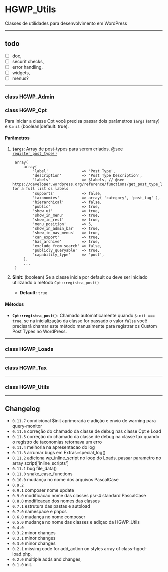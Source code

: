 # HGWP_Utils

Classes de utilidades para desenvolvimento em WordPress

***
## todo

- [ ] doc,
- [ ] securit checks,
- [ ] error handling,
- [ ] widgets,
- [ ] menus?

***

### class HGWP_Admin

### class HGWP_Cpt

Para iniciar a classe Cpt você precisa passar dois parâmetros `$args` (array) e `$init` (boolean|default: true).

#### Parâmetros

1. __`$args`__:
   Array de post-types para serem criados. [@see `register_post_type()`](https://developer.wordpress.org/reference/functions/register_post_type/)

        array(
            array(
                'label'               => 'Post Type',
                'description'         => 'Post Type Description',
                'labels'              => $labels, // @see https://developer.wordpress.org/reference/functions/get_post_type_labels/ for a full list os labels
                'supports'            => false,
                'taxonomies'          => array( 'category', 'post_tag' ),
                'hierarchical'        => false,
                'public'              => true,
                'show_ui'             => true,
                'show_in_menu'        => true,
                'show_in_rest'        => true,
                'menu_position'       => 5,
                'show_in_admin_bar'   => true,
                'show_in_nav_menus'   => true,
                'can_export'          => true,
                'has_archive'         => true,
                'exclude_from_search' => false,
                'publicly_queryable'  => true,
                'capability_type'     => 'post',
            ),
            ...
        )

2. __$init__: (boolean) Se a classe inicia por default ou deve ser iniciado utilizando o método `Cpt::registra_post()`
    
    - __Default:__ `true`







#### Métodos

- __`Cpt::registra_post()`__: Chamado automaticamente quando `$init === true`, se na inicialização da classe for passado o valor `false` você precisará chamar este método manualmente para registrar os Custom Post Types no WordPress.
***
### class HGWP_Loads

***
### class HGWP_Tax

***
### class HGWP_Utils

***
## Changelog
- `0.11.7` condicional $init aprimorada e adição e envio de warning para query-monitor
- `0.11.6` correção do chamado da classe de debug nas classe Cpt e Load
- `0.11.5` correção do chamado da classe de debug na classe tax quando o registro de taxonomias retornava um erro
- `0.11.4` melhoria na apresentacao do log
- `0.11.3` arrumar bugs em Extras::special_log()
- `0.11.2` adiciona wp_inline_script no loop do Loads. passar parametro no array script['inline_scripts']
- `0.11.1` bug file_data()
- `0.11.0` snake_case_functions
- `0.10.0` mudança no nome dos arquivos PascalCase 
- `0.9.2`
- `0.9.1` composer nome update
- `0.9.0` modificacao nome das classes psr-4 standard PascalCase
- `0.8.0` modificacao dos nomes das classes
- `0.7.1` estrutura das pastas e autoload
- `0.7.0` namespace e phpcs
- `0.6.0` mudança no nome composer
- `0.5.0` mudança no nome das classes e adiçao da HGWP_Utils
- `0.4.0` 
- `0.3.2` minor changes
- `0.3.1` minor changes
- `0.3.0` minor changes
- `0.2.1` missing code for add_action on styles array of class-hgod-load.php,
- `0.2.0` multiple adds and changes,
- `0.1.0` init.

